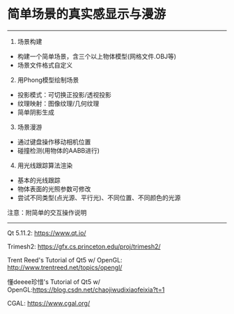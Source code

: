 # 简单场景的真实感显示与漫游

---

1. 场景构建
  - 构建一个简单场景，含三个以上物体模型(网格文件.OBJ等) 
  - 场景文件格式自定义
2. 用Phong模型绘制场景
  - 投影模式：可切换正投影/透视投影
  - 纹理映射：图像纹理/几何纹理
  - 简单阴影生成
3. 场景漫游
  - 通过键盘操作移动相机位置
  - 碰撞检测(用物体的AABB进行)
4. 用光线跟踪算法渲染
  - 基本的光线跟踪
  - 物体表面的光照参数可修改
  - 尝试不同类型(点光源、平行光)、不同位置、不同颜色的光源

注意：附简单的交互操作说明

---

Qt 5.11.2: https://www.qt.io/

Trimesh2: https://gfx.cs.princeton.edu/proj/trimesh2/

Trent Reed's Tutorial of Qt5 w/ OpenGL: http://www.trentreed.net/topics/opengl/

懂deeee珍惜's Tutorial of Qt5 w/ OpenGL:https://blog.csdn.net/chaojiwudixiaofeixia?t=1

CGAL: https://www.cgal.org/

 